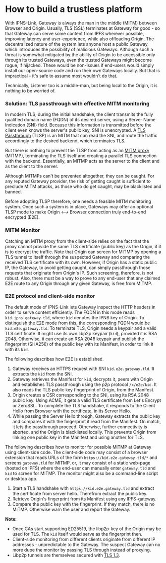 # How to build a trustless platform

With IPNS-Link, Gateway is always the man in the middle (MITM) between Browser and Origin. Usually, TLS (SSL) terminates at Gateway for good - so that Gateway can serve some content from IPFS wherever possible, improving latency and user-experience, while also offloading Origin. The decentralized nature of the system lets anyone host a public Gateway, which introduces the possibility of malicious Gateways. Although such a threat is somewhat mitigated by the ability of Origin to be accessible only through its trusted Gateways, even the trusted Gateways might become rogue, if hijacked. These would be non-issues if end-users would simply install our open-source code and run their own Gateways locally. But that is impractical - it's safe to assume most wouldn't do that.

Technically, Listener too is a middle-man, but being local to the Origin, it is nothing to be worried of.

### Solution: TLS passthrough with effective MITM monitoring

In modern TLS, during the initial handshake, the client transmits the fully qualified domain name (FQDN) of its desired server, using a Server Name Indication (SNI) field. Because this information is transmitted before the client even knows the server's public key, SNI is unencrypted. A [TLS Passthrough](https://github.com/SomajitDey/isp) (TLSP) is an MITM that can read the SNI, and route the traffic accordingly to the desired backend, which terminates TLS.

But there is nothing to prevent the TLSP from acting as an [MITM proxy](https://docs.mitmproxy.org/stable/concepts-howmitmproxyworks/#the-mitm-in-mitmproxy) (MITMP), terminating the TLS itself and creating a parallel TLS connection with the backend. Essentially, an MITMP acts as the server to the client and as the client to the server.

Although MITMPs can't be prevented altogether, they can be caught. For any reputed Gateway provider, the risk of getting caught is sufficient to preclude MITM attacks, as those who do get caught, may be blacklisted and banned.

Before adopting TLSP therefore, one needs a feasible MITM monitoring system. Once such a system is in place, Gateways may offer an optional TLSP mode to make Origin <--> Browser connection truly end-to-end encrypted (E2E).

### MITM Monitor

Catching an MITM proxy from the client-side relies on the fact that the proxy cannot provide the same TLS certificate (public key) as the Origin, if it is to decrypt the traffic. Note that Origin can screen for MITMP by opening a TLS tunnel to itself through the suspected Gateway and comparing the received TLS certificate with its own. However, if Origin has a static public IP, the Gateway, to avoid getting caught, can simply passthrough those requests that originate from Origin's IP. Such screening, therefore, is not robust. Also, there must be a way to prove to any end-user that any claimed E2E route to any Origin through any given Gateway, is free from MITMP.

### E2E protocol and client-side monitor

The default mode of IPNS-Link lets Gateway inspect the HTTP headers in order to serve content efficiently. The FQDN in this mode reads `kid.ipns.gateway.tld`, where `kid` denotes the IPNS key of Origin. To distinguish the E2E mode from this, the corresponding FQDN would be `kid.e2e.gateway.tld`. To terminate TLS, Origin needs a keypair and a valid TLS certificate. It might use its own libp2p keypair (`kid`), provided it is RSA 2048. Otherwise, it can create an RSA 2048 keypair and publish the fingerprint (SHA256) of the public key with its Manifest, in order to link it with its `kid`.

The following describes how E2E is established.

1. Gateway receives an HTTPS request with SNI `kid.e2e.gateway.tld`. It extracts the `kid` from the SNI.
2. Gateway retrieves the Manifest for `kid`, decrypts it, peers with Origin and establishes TLS passthrough using the p2p protocol `/x/e2e/kid`. It also reads the TLS public key fingerprint of Origin, from the Manifest.
3. Origin creates a CSR corresponding to the SNI, using its RSA 2048 public key. Using ACME, it gets a valid TLS certificate from Let's Encrypt or ZeroSSL. To complete the TLS handshake, it responds to the Client Hello from Browser with the certificate, in its Server Hello.
4. While passing the Server Hello through, Gateway extracts the public key and compares it with the fingerprint it read from the Manifest. On match, it lets the passthrough proceed. Otherwise, further connectivity is aborted, and the Origin is blacklisted locally. This prevents Origin from linking one public key in the Manifest and using another for TLS.

The following describes how to monitor for possible MITMP at Gateway using client-side code. The client-side code may consist of a browser extension that reads URLs of the form `https://kid.e2e.gateway.tld/*` and screens `gateway.tld` for MITMP, or, it may consist of a static web-page (hosted on IPFS) where the end-user can manually enter `gateway.tld` and `kid` to screen for MITMP. The monitor might also be a command-line script or desktop app.

1. Start a TLS handshake with `https://kid.e2e.gateway.tld` and extract the certificate from server hello. Therefrom extract the public key.
2. Retrieve Origin's fingerprint from its Manifest using any IPFS-gateway.
3. Compare the public key with the fingerprint. If they match, there is no MITMP. Otherwise warn the user and report the Gateway.

**Note**: 

- Once CAs start supporting ED25519, the libp2p-key of the Origin may be used for TLS. The `kid` itself would serve as the fingerprint then.
- Client-side monitoring from different clients originate from different IP addresses - unpredictable to the Gateway. The suspect Gateway can no more dupe the monitor by passing TLS through instead of proxying.
- Libp2p tunnels are themselves secured with [TLS 1.3](https://github.com/libp2p/specs/blob/master/tls/tls.md).

